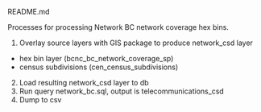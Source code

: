 README.md

Processes for processing Network BC network coverage hex bins.

1. Overlay source layers with GIS package to produce network_csd layer
  - hex bin layer (bcnc_bc_network_coverage_sp) 
  - census subdivisions (cen_census_subdivisions)
2. Load resulting network_csd layer to db
3. Run query network_bc.sql, output is telecommunications_csd
4. Dump to csv